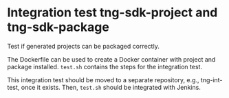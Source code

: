 # Integration test tng-sdk-project and tng-sdk-package

Test if generated projects can be packaged correctly.

The Dockerfile can be used to create a Docker container with project and package installed. `test.sh` contains the steps for the integration test.

This integration test should be moved to a separate repository, e.g., tng-int-test, once it exists. Then, `test.sh` should be integrated with Jenkins.

